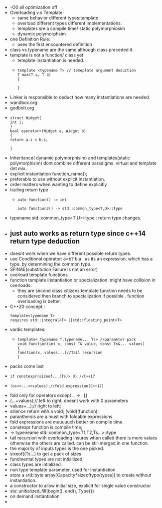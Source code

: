 - -O0 all optimization off
- Overloading v.s Template:
	- same behavior different types:template
	- overload different types different implementations.
	- templates sre a compile time/ static polymorphiosim
	- dynamic polymorphsim
- one Definition Rule:
	- uses the first encountered definition
- class vs typename are the same although class preceded it.
- template is not a function/ class yet
	- template instantiation is needed.
	- ```template declartion
	  template <typename T> // temeplate argument deduction
	  T max(T a, T b)
	  {
	  
	  }
	  ```
- Linker is responsible to deduct how many instantiations are needed.
- wandbox.org
- godbolt.org
- ```template with overload
  struct Widget{
  int i;
  }
  bool operator<(Widget a, Widget b)
  {
  return a.i < b.i;
  
  }
  ```
- Inheritance( dynamic polymorphisim) and templates(static polymorphisim) dont combine different paradigms. virtual and template dnt mix.
- explicit instantiation function_name<type>();
- preferable to use without explicit instantiation.
- order matters when wanting to define explicitly
- trailing return type
	- ```trailing return
	  auto function() -> int
	  
	  auto function2() -> std::common_type<T,U>::type
	  ```
- typename std::common_type<T,U>::type : return type changes.
- just auto works as return type since c++14 return type deduction
	-
- doesnt work when we have different possible return types.
- use Conditional operator: a<b? b:a . as its an expression. which has a type. by determining the common type.
- SFINAE(substitution Failure is not an error)
- overload template functions
- function template instantiation  or specialization. might have collision in overloads.
	- they are second class citizens template function needs to be considered then branch to specialization if possible . function overloading is better.
- C++20 concept : 
  ```requires
  template<typename T>
  requires std::integral<T> ||std::floating_point<T>
  ```
- vardic templates:
	- ```vardic
	  template< typename T,typename... Ts> //parameter pack
	  void function(int x, const T& value, const Ts&... values)
	  {
	  function(x, values...)//Tail recursion
	  }
	  ```
- packs come last
- ```empty check
  if constexpr(sizeof...(Ts)> 0) //C++17
  ```
- ```fold expressions
  (os<<...<<values);//fold expression(C++17)
  ```
- fold only for operators except ., -> , []
- (...+values);// left to right, doesnt work with 0 parameters
- values+...);// right to left;
- silience return with a void; (void)(function);
- paranthersis are a must with foldable expressions.
- fold expressions are muuuuuch better on compile time.
- constexpr function is compile time;
- -> typeneame std::common_type<T1,T2,Ts...>::type
- tail recursion with overloading insures when called there is more values otherwise the others are called. can be still merged in one function.
- the majority of inputs types is the one picked.
- sixeof((Ts...) to get a pack of sizes
- fundmental types are not intiallized,
- class types are intialized.
- non type template parameter. used for instantiation
- store a srd::byte array[Capacity*sizeoftype(types)] to create without instantiation.
- a constructor to allow initial size, explicit for single value constructor
- sts::unitialized_fill(begin(), end(), Type{})
- on demand instantiation
-
